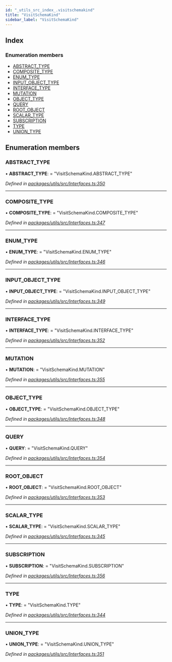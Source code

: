 ```yaml
---
id: "_utils_src_index_.visitschemakind"
title: "VisitSchemaKind"
sidebar_label: "VisitSchemaKind"
---
```


## Index

### Enumeration members

* [ABSTRACT_TYPE](_utils_src_index_.visitschemakind.md#abstract_type)
* [COMPOSITE_TYPE](_utils_src_index_.visitschemakind.md#composite_type)
* [ENUM_TYPE](_utils_src_index_.visitschemakind.md#enum_type)
* [INPUT_OBJECT_TYPE](_utils_src_index_.visitschemakind.md#input_object_type)
* [INTERFACE_TYPE](_utils_src_index_.visitschemakind.md#interface_type)
* [MUTATION](_utils_src_index_.visitschemakind.md#mutation)
* [OBJECT_TYPE](_utils_src_index_.visitschemakind.md#object_type)
* [QUERY](_utils_src_index_.visitschemakind.md#query)
* [ROOT_OBJECT](_utils_src_index_.visitschemakind.md#root_object)
* [SCALAR_TYPE](_utils_src_index_.visitschemakind.md#scalar_type)
* [SUBSCRIPTION](_utils_src_index_.visitschemakind.md#subscription)
* [TYPE](_utils_src_index_.visitschemakind.md#type)
* [UNION_TYPE](_utils_src_index_.visitschemakind.md#union_type)

## Enumeration members

###  ABSTRACT_TYPE

• **ABSTRACT_TYPE**: = "VisitSchemaKind.ABSTRACT_TYPE"

*Defined in [packages/utils/src/Interfaces.ts:350](https://github.com/ardatan/graphql-tools/blob/master/packages/utils/src/Interfaces.ts#L350)*

___

###  COMPOSITE_TYPE

• **COMPOSITE_TYPE**: = "VisitSchemaKind.COMPOSITE_TYPE"

*Defined in [packages/utils/src/Interfaces.ts:347](https://github.com/ardatan/graphql-tools/blob/master/packages/utils/src/Interfaces.ts#L347)*

___

###  ENUM_TYPE

• **ENUM_TYPE**: = "VisitSchemaKind.ENUM_TYPE"

*Defined in [packages/utils/src/Interfaces.ts:346](https://github.com/ardatan/graphql-tools/blob/master/packages/utils/src/Interfaces.ts#L346)*

___

###  INPUT_OBJECT_TYPE

• **INPUT_OBJECT_TYPE**: = "VisitSchemaKind.INPUT_OBJECT_TYPE"

*Defined in [packages/utils/src/Interfaces.ts:349](https://github.com/ardatan/graphql-tools/blob/master/packages/utils/src/Interfaces.ts#L349)*

___

###  INTERFACE_TYPE

• **INTERFACE_TYPE**: = "VisitSchemaKind.INTERFACE_TYPE"

*Defined in [packages/utils/src/Interfaces.ts:352](https://github.com/ardatan/graphql-tools/blob/master/packages/utils/src/Interfaces.ts#L352)*

___

###  MUTATION

• **MUTATION**: = "VisitSchemaKind.MUTATION"

*Defined in [packages/utils/src/Interfaces.ts:355](https://github.com/ardatan/graphql-tools/blob/master/packages/utils/src/Interfaces.ts#L355)*

___

###  OBJECT_TYPE

• **OBJECT_TYPE**: = "VisitSchemaKind.OBJECT_TYPE"

*Defined in [packages/utils/src/Interfaces.ts:348](https://github.com/ardatan/graphql-tools/blob/master/packages/utils/src/Interfaces.ts#L348)*

___

###  QUERY

• **QUERY**: = "VisitSchemaKind.QUERY"

*Defined in [packages/utils/src/Interfaces.ts:354](https://github.com/ardatan/graphql-tools/blob/master/packages/utils/src/Interfaces.ts#L354)*

___

###  ROOT_OBJECT

• **ROOT_OBJECT**: = "VisitSchemaKind.ROOT_OBJECT"

*Defined in [packages/utils/src/Interfaces.ts:353](https://github.com/ardatan/graphql-tools/blob/master/packages/utils/src/Interfaces.ts#L353)*

___

###  SCALAR_TYPE

• **SCALAR_TYPE**: = "VisitSchemaKind.SCALAR_TYPE"

*Defined in [packages/utils/src/Interfaces.ts:345](https://github.com/ardatan/graphql-tools/blob/master/packages/utils/src/Interfaces.ts#L345)*

___

###  SUBSCRIPTION

• **SUBSCRIPTION**: = "VisitSchemaKind.SUBSCRIPTION"

*Defined in [packages/utils/src/Interfaces.ts:356](https://github.com/ardatan/graphql-tools/blob/master/packages/utils/src/Interfaces.ts#L356)*

___

###  TYPE

• **TYPE**: = "VisitSchemaKind.TYPE"

*Defined in [packages/utils/src/Interfaces.ts:344](https://github.com/ardatan/graphql-tools/blob/master/packages/utils/src/Interfaces.ts#L344)*

___

###  UNION_TYPE

• **UNION_TYPE**: = "VisitSchemaKind.UNION_TYPE"

*Defined in [packages/utils/src/Interfaces.ts:351](https://github.com/ardatan/graphql-tools/blob/master/packages/utils/src/Interfaces.ts#L351)*
